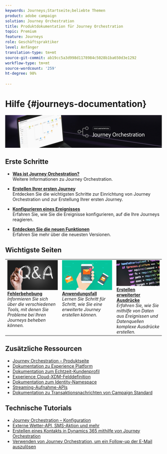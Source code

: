 ```yaml
---
keywords: Journeys;Startseite;beliebte Themen
product: adobe campaign
solution: Journey Orchestration
title: Produktdokumentation für Journey Orchestration
topic: Premium
feature: Journeys
role: Geschäftspraktiker
level: Anfänger
translation-type: tm+mt
source-git-commit: ab19cc5a3d998d1178984c5028b1ba650d3e1292
workflow-type: tm+mt
source-wordcount: '259'
ht-degree: 98%

---
```



# Hilfe {#journeys-documentation}

![](using/assets/do-not-localize/bannerjourney.png)

## Erste Schritte

* **[Was ist Journey Orchestration?](using/about/about-journey-orchestration.md)**<br/>
Weitere Informationen zu Journey Orchestration.

* **[Erstellen Ihrer ersten Journey](using/about/get-started.md)**<br/>
Entdecken Sie die wichtigsten Schritte zur Einrichtung von Journey Orchestration und zur Erstellung Ihrer ersten Journey.

* **[Konfigurieren eines Ereignisses](using/event/about-events.md#section_tbk_5qt_pgb)**<br/>
Erfahren Sie, wie Sie die Ereignisse konfigurieren, auf die Ihre Journeys reagieren.

* **[Entdecken Sie die neuen Funktionen](using/release-notes/release-notes.md)**<br/>
Erfahren Sie mehr über die neuesten Versionen.

## Wichtigste Seiten

<table>
<tr>
    <td valign="top">
        <a href="using/about/troubleshooting.md">
       <img alt="Entwickler" src="using/assets/do-not-localize/FAQ.png" />
       </a>
    <div>
    <a href="using/about/troubleshooting.md"><strong>Fehlerbehebung</strong></a>
    </div>
    <em>Informieren Sie sich über die verschiedenen Tools, mit denen Sie Probleme bei Ihren Journeys beheben können.</em>
    <br>
  </td>
  <td valign="top">
    <a href="using/usecase/building-the-journey.md">
      <img alt="build" src="using/assets/do-not-localize/design.png"/>
    </a>
    <div>
    <a href="using/usecase/building-the-journey.md"><strong>Anwendungsfall</strong></a>
    </div>
    <em>Lernen Sie Schritt für Schritt, wie Sie eine erweiterte Journey erstellen können.</em>
    <br>
  </td>
  <td valign="top">
    <a href="using/expression/expressionadvanced.md">
      <img alt="Bedingungen" src="using/assets/do-not-localize/dev.png"/>
    </a>
    <div>
    <a href="using/expression/expressionadvanced.md"><strong>Erstellen erweiterter Ausdrücke</strong></a>
    </div>
    <em>Erfahren Sie, wie Sie mithilfe von Daten aus Ereignissen und Datenquellen komplexe Ausdrücke erstellen. </em>
    <br>
  </td>
</tr>
</table>

## Zusätzliche Ressourcen

* [Journey Orchestration – Produktseite](https://www.adobe.com/de/experience-platform/journey-orchestration.html)
* [Dokumentation zu Experience Platform](https://www.adobe.com/de/experience-platform/documentation-and-developer-resources.html)
* [Dokumentation zum Echtzeit-Kundenprofil](https://docs.adobe.com/content/help/de-DE/experience-platform/profile/home.html)
* [Experience Cloud-XDM-Felddefinition](https://docs.adobe.com/content/help/de-DE/experience-platform/xdm/home.html)
* [Dokumentation zum Identity-Namespace](https://docs.adobe.com/content/help/de-DE/experience-platform/identity/home.html)
* [Streaming-Aufnahme-APIs](https://docs.adobe.com/content/help/de-DE/experience-platform/ingestion/streaming/overview.html)
* [Dokumentation zu Transaktionsnachrichten von Campaign Standard](https://docs.adobe.com/content/help/de-DE/campaign-standard/using/communication-channels/transactional-messaging/about-transactional-messaging.html)

## Technische Tutorials

* [Journey Orchestration – Konfiguration](https://experienceleague.adobe.com/docs/platform-learn/comprehensive-technical-tutorial/module6/journey-orchestration-create-account.html?lang=de#6.-journey-orchestration)
* [Externe Wetter-API, SMS-Aktion und mehr](https://experienceleague.adobe.com/docs/platform-learn/comprehensive-technical-tutorial/module12/journey-orchestration-external-weather-api-sms.html?lang=de#module12)
* [Erstellen eines Kontakts in Dynamics 365 mithilfe von Journey Orchestration](https://experienceleague.adobe.com/docs/platform-learn/comprehensive-technical-tutorial/module17/ex3.html?lang=de#17.3-create-a-contact-in-microsoft-dynamics-365-using-journey-orchestration-%26-import-data-from-microsoft-dynamics)
* [Verwenden von Journey Orchestration, um ein Follow-up der E-Mail auszulösen](https://experienceleague.adobe.com/docs/platform-learn/comprehensive-technical-tutorial/module20/ex4.html?lang=de#20.4-use-journey-orchestration-to-trigger-an-email-follow-up-after-interacting-with-your-chatbot)
